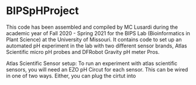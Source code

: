 # BIPSpHProject
This code has been assembled and compiled by MC Lusardi during the academic year of Fall 2020 - Spring 2021 for the BIPS Lab (Bioinformatics in Plant Science) at the University of Missouri. It contains code to set up an automated pH experiment in the lab with two different sensor brands, Atlas Scientific micro pH probes and DFRobot Gravity pH meter Pros.

Atlas Scientific Sensor setup:
  To run an experiment with atlas scientific sensors, you will need an EZO pH Circut for each sensor. This can be wired in one of two ways. Either, you can plug the cirtut into 
  
